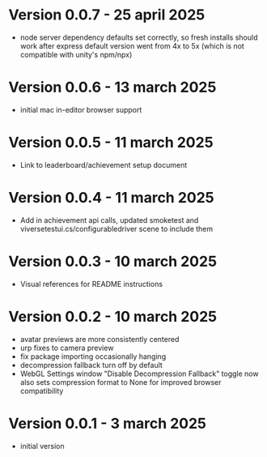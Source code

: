 # Version 0.0.7 - 25 april 2025
- node server dependency defaults set correctly, so fresh installs should work after express default version went from 4x to 5x (which is not compatible with unity's npm/npx)

# Version 0.0.6 - 13 march 2025
- initial mac in-editor browser support

# Version 0.0.5 - 11 march 2025
- Link to leaderboard/achievement setup document

# Version 0.0.4 - 11 march 2025
- Add in achievement api calls, updated smoketest and viversetestui.cs/configurabledriver scene to include them

# Version 0.0.3 - 10 march 2025
- Visual references for README instructions

# Version 0.0.2 - 10 march 2025
- avatar previews are more consistently centered
- urp fixes to camera preview
- fix package importing occasionally hanging
- decompression fallback turn off by default
- WebGL Settings window "Disable Decompression Fallback" toggle now also sets compression format to None for improved browser compatibility


# Version 0.0.1 - 3 march 2025
- initial version


